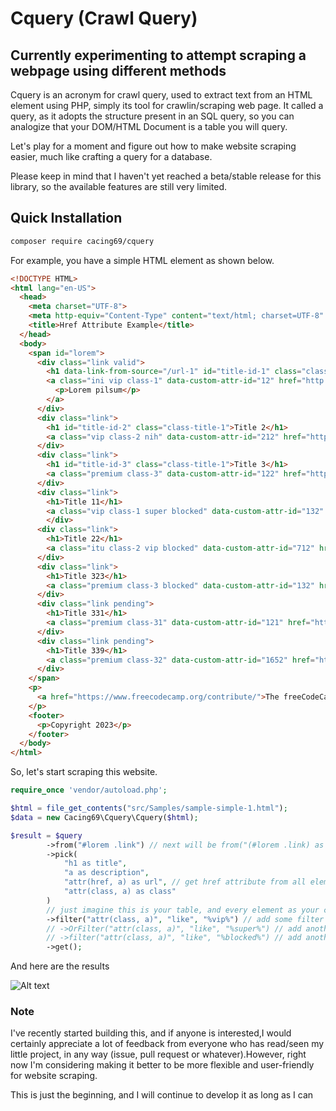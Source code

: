 # Cquery (Crawl Query)

## Currently experimenting to attempt scraping a webpage using different methods

Cquery is an acronym for crawl query, used to extract text from an HTML element using PHP, simply its tool for crawlin/scraping web page. It called a query, as it adopts the structure present in an SQL query, so you can analogize that your DOM/HTML Document is a table you will query.

Let's play for a moment and figure out how to make website scraping easier, much like crafting a query for a database.

Please keep in mind that I haven't yet reached a beta/stable release for this library, so the available features are still very limited.

## Quick Installation

```bash
composer require cacing69/cquery
```

For example, you have a simple HTML element as shown below.

```html
<!DOCTYPE HTML>
<html lang="en-US">
  <head>
    <meta charset="UTF-8">
    <meta http-equiv="Content-Type" content="text/html; charset=UTF-8" />
    <title>Href Attribute Example</title>
  </head>
  <body>
    <span id="lorem">
      <div class="link valid">
        <h1 data-link-from-source="/url-1" id="title-id-1" class="class-title-1">Title 1</h1>
        <a class="ini vip class-1" data-custom-attr-id="12" href="http://ini-url-1.com">Href Attribute Example 1
          <p>Lorem pilsum</p>
        </a>
      </div>
      <div class="link">
        <h1 id="title-id-2" class="class-title-1">Title 2</h1>
        <a class="vip class-2 nih" data-custom-attr-id="212" href="http://ini-url-2.com">Href Attribute Example 2</a>
      </div>
      <div class="link">
        <h1 id="title-id-3" class="class-title-1">Title 3</h1>
        <a class="premium class-3" data-custom-attr-id="122" href="http://ini-url-3.com">Href Attribute Example 4</a>
      </div>
      <div class="link">
        <h1>Title 11</h1>
        <a class="vip class-1 super blocked" data-custom-attr-id="132" href="http://ini-url-11.com">Href Attribute Example 78</a>
        </div>
      <div class="link">
        <h1>Title 22</h1>
        <a class="itu class-2 vip blocked" data-custom-attr-id="712" href="http://ini-url-22.com">Href Attribute Example 90</a>
      </div>
      <div class="link">
        <h1>Title 323</h1>
        <a class="premium class-3 blocked" data-custom-attr-id="132" href="http://ini-url-33-1.com">Href Attribute Example 5</a>
      </div>
      <div class="link pending">
        <h1>Title 331</h1>
        <a class="premium class-31" data-custom-attr-id="121" href="http://ini-url-33-2.com">Href Attribute Example 51</a>
      </div>
      <div class="link pending">
        <h1>Title 339</h1>
        <a class="premium class-32" data-custom-attr-id="1652" href="http://ini-url-33-0.com">Href Attribute Example 52</a>
      </div>
    </span>
    <p>
      <a href="https://www.freecodecamp.org/contribute/">The freeCodeCamp Contribution Page
    </p>
    <footer>
      <p>Copyright 2023</p>
    </footer>
  </body>
</html>
```

So, let's start scraping this website.

```php
require_once 'vendor/autoload.php';

$html = file_get_contents("src/Samples/sample-simple-1.html");
$data = new Cacing69\Cquery\Cquery($html);

$result = $query
        ->from("#lorem .link") // next will be from("(#lorem .link) as el")
        ->pick(
            "h1 as title",
            "a as description",
            "attr(href, a) as url", // get href attribute from all element at #lorem .link a
            "attr(class, a) as class"
        )
        // just imagine this is your table, and every element as your column
        ->filter("attr(class, a)", "like", "%vip%") // add some filter here
        // ->OrFilter("attr(class, a)", "like", "%super%") // add another condition its like OR condition SQL
        // ->filter("attr(class, a)", "like", "%blocked%") // add another condition its like AND condition SQL
        ->get();
```

And here are the results

![Alt text](https://gcdnb.pbrd.co/images/Q6XHKRydSigl.png?o=1 "a title")

### Note

I've recently started building this, and if anyone is interested,I would certainly appreciate a lot of feedback from everyone who has read/seen my little project, in any way (issue, pull request or whatever).However, right now I'm considering making it better to be more flexible and user-friendly for website scraping.

This is just the beginning, and I will continue to develop it as long as I can
